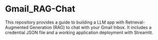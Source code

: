 # Gmail_RAG-Chat
This repository provides a guide to building a LLM app with Retrieval-Augmented Generation (RAG) to chat with your Gmail Inbox. It includes a credential JSON file and a working application deployment with Streamlit.
